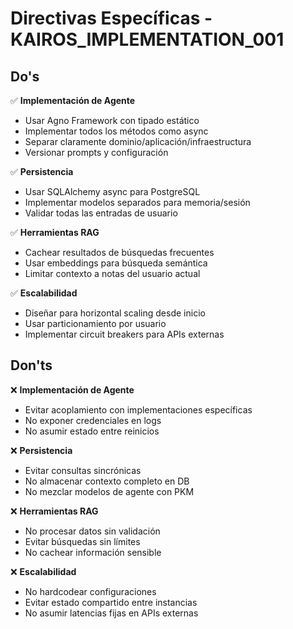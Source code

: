 # Directivas Específicas - KAIROS_IMPLEMENTATION_001

## Do's
✅ **Implementación de Agente**
- Usar Agno Framework con tipado estático
- Implementar todos los métodos como async
- Separar claramente dominio/aplicación/infraestructura
- Versionar prompts y configuración

✅ **Persistencia**
- Usar SQLAlchemy async para PostgreSQL
- Implementar modelos separados para memoria/sesión
- Validar todas las entradas de usuario

✅ **Herramientas RAG**
- Cachear resultados de búsquedas frecuentes
- Usar embeddings para búsqueda semántica
- Limitar contexto a notas del usuario actual

✅ **Escalabilidad**
- Diseñar para horizontal scaling desde inicio
- Usar particionamiento por usuario
- Implementar circuit breakers para APIs externas

## Don'ts
❌ **Implementación de Agente**
- Evitar acoplamiento con implementaciones específicas
- No exponer credenciales en logs
- No asumir estado entre reinicios

❌ **Persistencia**
- Evitar consultas sincrónicas
- No almacenar contexto completo en DB
- No mezclar modelos de agente con PKM

❌ **Herramientas RAG**
- No procesar datos sin validación
- Evitar búsquedas sin límites
- No cachear información sensible

❌ **Escalabilidad**
- No hardcodear configuraciones
- Evitar estado compartido entre instancias
- No asumir latencias fijas en APIs externas